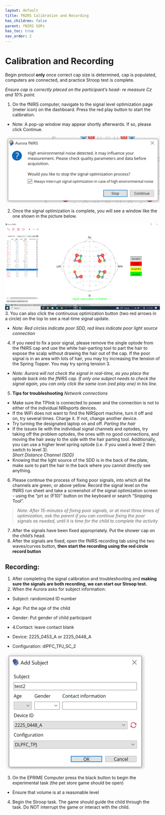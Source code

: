 ```yaml
---
layout: default
title: fNIRS Calibration and Recording
has_children: false
parent: fNIRS SOPs
has_toc: true
nav_order: 2
---
```


# Calibration and Recording 

Begin protocol **only** once correct cap size is determined, cap is populated, computers are connected, and practice Stroop test is complete.

*Ensure cap is correctly placed on the participant’s head- re measure Cz and 10% point.*

1. On the fNIRS computer, navigate to the  signal level optimization page (meter icon) on the dashboard. Press the red play button to start the calibration.

- Note: A pop-up window may appear shortly afterwards. If so, please click Continue.

![alt text](popup.png)

2. Once the signal optimization is complete, you will see a window like the one shown in the picture below.

![alt text](complet_op.png)
3. You can also click the continuous optimization button (two red arrows in a circle) on the top to see a real-time signal update.   
- *Note: Red circles indicate poor SDD, red lines indicate poor light source connection*

4. If you need to fix a poor signal, please remove the single optode from the fNIRS cap and use the white hair-parting tool to part the hair to expose the scalp without drawing the hair out of the cap. If the poor signal is in an area with lots of hair, you may try increasing the tension of the Spring Topper. You may try spring tension 3.
- *Note: Aurora will not check the signal in real-time, as you place the optode back into the fNIRS cap. If only one subject needs to check the signal again, you can only click the same icon (red play one) in his line.*

5. **Tips for troubleshooting**
*Network connections*
- Make sure the TPlink is connected to power and the connection is not to either of the individual NIRsports devices.
- If the WiFi does not want to find the NIRSport machine, turn it off and on, try several times. Charge it. If not, change another device. 
- Try turning the designated laptop on and off.
*Parting the hair*
- If the issues lie with the individual signal channels and optodes, try taking off the problem optodes, the ones with no good connections, and moving the hair away to the side with the hair parting tool. Additionally, you can use a higher level spring optode (i.e. if you used a level 2 then switch to level 3).  
*Short Distance Channel (SDD)*
- Knowing that the light source of the SDD is in the back of the plate, make sure to part the hair in the back where you cannot directly see anything. 

6. Please continue the process of fixing poor signals, into which all the channels are green, or above yellow. Record the signal level on the fNIRS run sheet and take a screenshot of the signal optimization screen - using the “prt sc (F10)” button on the keyboard or search “Snipping Tool”. 
> *Note: After 15-minutes of fixing poor signals, or at most three times of optimization, ask the parent if you can continue fixing the poor signals as needed, until it is time for the child to complete the activity*

7. After the signals have been fixed appropriately. Put the shower cap on the child’s head.
8. After the signals are fixed, open the fNIRS recording tab using the two waves/curves button, **then start the recording using the red circle record button** 

## Recording:
1. After completing the signal calibration and troubleshooting and **making sure the signals are both recording, we can start our Stroop test.**
2. When the Aurora asks for subject information: 
- Subject: randomized ID number
- Age: Put the age of the child
- Gender: Put gender of child participant

- 4.Contact: leave contact blank
- Device: 2225_0453_A or 2225_0448_A
- Configuration: dlPFC_TPJ_SC_2

![alt text](add_sub.png)

3. On the EPRIME Computer press the black button to begin the experimental task (the pet store game should be open)
- Ensure that volume is at a reasonable level 

4. Begin the Stroop task.  The game should guide the child through the task.  Do NOT interrupt the game or interact with the child.  

